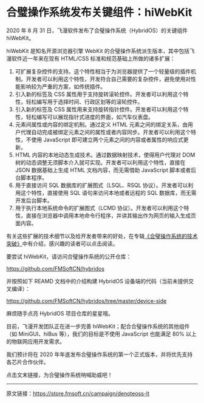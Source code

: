 # 合璧操作系统发布关键组件：hiWebKit

2020 年 8 月 31 日，飞漫软件发布了合璧操作系统（HybridOS）的关键组件 hiWebKit。

hiWebKit 是知名开源浏览器引擎 WebKit 的合璧操作系统派生版本，其中包括飞漫软件近一年来在现有 HTML/CSS 标准和规范基础上所做的诸多扩展：

1. 可扩展复杂控件的支持。这个特性相当于为浏览器提供了一个轻量级的插件机制。开发者可以利用这个特性，开发符合自己需要的复杂控件，避免使用对性能影响较为严重的方案，如传统插件。
1. 引入新的标签及 CSS 属性用于支持旋转滚轮控件。开发者可以利用这个特性，轻松编写用于选择时间、行政区划等的滚轮控件。
1. 引入新的标签及 CSS 属性用来支持旋转指针控件。开发者可以利用这个特性，轻松编写可以展现指针式进度的界面，如汽车仪表盘。
1. 元素间属性或内容的绑定机制。通过定义 HTML 元素之间的绑定关系，由用户代理自动完成被绑定元素之间的属性或者内容同步。开发者可以利用这个特性，不使用 JavaScript 即可建立两个元素之间的内容或者属性的响应式更新。
1. HTML 内容的本地动态生成技术。通过数据映射技术，使得用户代理对 DOM 树的动态调整无须脚本介入就可实现。开发者可以利用这个特性，直接在 JSON 数据基础上生成 HTML 文档内容，而无需借助 JavaScript 脚本或者后台脚本程序。
1. 用于直接访问 SQL 数据库的扩展图式（LSQL、RSQL 协议）。开发者可以利用这个特性，直接使用 SQL 语句来访问本地或者远程的 SQL 数据库，而无需开发后台脚本。
1. 用于执行本地系统命令的扩展图式（LCMD 协议）。开发者可以利用这个特性，直接在浏览器中调用本地命令行程序，并讲其输出作为网页的输入生成页面内容。

有关这些扩展的技术细节以及给开发者带来的好处，在专辑[《合璧操作系统的技术突破》](https://mp.weixin.qq.com/mp/appmsgalbum?action=getalbum&album_id=1442713925182767106&__biz=MzA5MTYwNTA3MA==#wechat_redirect)中有介绍，感兴趣的读者可以点击阅读。

要尝试 hiWebKit，请访问合璧操作系统的公开仓库：

<https://github.com/FMSoftCN/hybridos>

并按照如下 REAMD 文档中的介绍构建 HybridOS 设备端的代码（当前未提供交叉编译）：

<https://github.com/FMSoftCN/hybridos/tree/master/device-side>

麻烦随手点亮 HybridOS 项目仓库的星星哦。

目前，飞漫开发团队正在进一步完善 hiWebKit；配合合璧操作系统的其他组件（如 MiniGUI、hiBus 等），我们的目标是不使用 JavaScript 也能满足 80% 以上的物联网应用开发需求。

我们预计将在 2020 年年底发布合璧操作系统的第一个正式版本，并将优先支持各芯片合作伙伴。

点击文末链接，为合璧操作系统呐喊助威吧！

---

原文链接：<https://store.fmsoft.cn/campaign/denoteoss-lt>

